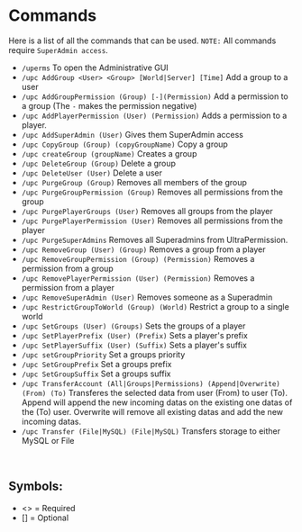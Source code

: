 # Commands
Here is a list of all the commands that can be used.
``NOTE:`` All commands require `SuperAdmin access`.
<br>

* ``/uperms``
    To open the Administrative GUI
* ``/upc AddGroup <User> <Group> [World|Server] [Time]``
    Add a group to a user
* ``/upc AddGroupPermission (Group) [-](Permission)``
    Add a permission to a group (The `-` makes the permission negative)
* ``/upc AddPlayerPermission (User) (Permission)``
    Adds a permission to a player.
* ``/upc AddSuperAdmin (User)``
    Gives them SuperAdmin access
* ``/upc CopyGroup (Group) (copyGroupName)``
    Copy a group
* ``/upc createGroup (groupName)``
    Creates a group
* ``/upc DeleteGroup (Group)``
    Delete a group
* ``/upc DeleteUser (User)``
    Delete a user
* ``/upc PurgeGroup (Group)``
    Removes all members of the group
* ``/upc PurgeGroupPermission (Group)``
    Removes all permissions from the group
* ``/upc PurgePlayerGroups (User)``
    Removes all groups from the player
* ``/upc PurgePlayerPermission (User)``
    Removes all permissions from the player
* ``/upc PurgeSuperAdmins``
    Removes all Superadmins from UltraPermission.
* ``/upc RemoveGroup (User) (Group)``
    Removes a group from a player
* ``/upc RemoveGroupPermission (Group) (Permission)``
    Removes a permission from a group
* ``/upc RemovePlayerPermission (User) (Permission)``
    Removes a permission from a player
* ``/upc RemoveSuperAdmin (User)``
    Removes someone as a Superadmin
* ``/upc RestrictGroupToWorld (Group) (World)``
    Restrict a group to a single world
* ``/upc SetGroups (User) (Groups)``
    Sets the groups of a player
* ``/upc SetPlayerPrefix (User) (Prefix)``
    Sets a player's prefix
* ``/upc SetPlayerSuffix (User) (Suffix)``
    Sets a player's suffix
* ``/upc setGroupPriority``
    Set a groups priority
* ``/upc SetGroupPrefix``
    Set a groups prefix
* ``/upc SetGroupSuffix``
    Set a groups suffix
* ``/upc TransferAccount (All|Groups|Permissions) (Append|Overwrite) (From) (To)``
    Transferes the selected data from user (From) to user (To). Append will append the new incoming datas on the existing one datas of the (To) user. Overwrite will remove all existing datas and add the new incoming datas.
* ``/upc Transfer (File|MySQL) (File|MySQL)``
    Transfers storage to either MySQL or File
<br>

## Symbols:
 - <> = Required
 - [] = Optional
